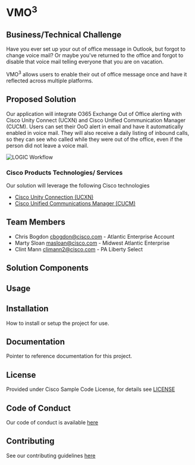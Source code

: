 # VMO<sup>3

## Business/Technical Challenge
Have you ever set up your out of office message in Outlook, but forgot to change voice mail? 
Or maybe you've returned to the office and forgot to disable that voice mail telling everyone that you are on vacation.

VMO<sup>3</sup> allows users to enable their out of office message once and have it reflected across multiple platforms. 

## Proposed Solution

Our application will integrate O365 Exchange Out of Office alerting with Cisco Unity Connect (UCXN) and 
Cisco Unified Communication Manager (CUCM). Users can set their OoO alert in email and have it automatically enabled in 
voice mail. They will also receive a daily listing of inbound calls, so they can see who called while they were 
out of the office, even if the person did not leave a voice mail. 

![LOGIC Workflow][logo]

[logo]: https://github.com/clintmann/vmo3/blob/master/images/vmo3_concept_image.gif "Workflow"


### Cisco Products Technologies/ Services

Our solution will leverage the following Cisco technologies

* [Cisco Unity Connection (UCXN)](https://www.cisco.com/c/en/us/products/unified-communications/unity-connection/index.html)
* [Cisco Unified Communications Manager (CUCM)](https://www.cisco.com/c/en/us/products/unified-communications/unified-communications-manager-callmanager/index.html)

## Team Members

* Chris Bogdon <cbogdon@cisco.com> - Atlantic Enterprise Account
* Marty Sloan <masloan@cisco.com> - Midwest Atlantic Enterprise
* Clint Mann <climann2@cisco.com> - PA Liberty Select


## Solution Components


<!-- This does not need to be completed during the initial submission phase  

Provide a brief overview of the components involved with this project. e.g Python /  -->


## Usage

<!-- This does not need to be completed during the initial submission phase  

Provide a brief overview of how to use the solution  -->



## Installation

How to install or setup the project for use.


## Documentation

Pointer to reference documentation for this project.


## License

Provided under Cisco Sample Code License, for details see [LICENSE](./LICENSE.md)

## Code of Conduct

Our code of conduct is available [here](./CODE_OF_CONDUCT.md)

## Contributing

See our contributing guidelines [here](./CONTRIBUTING.md)
